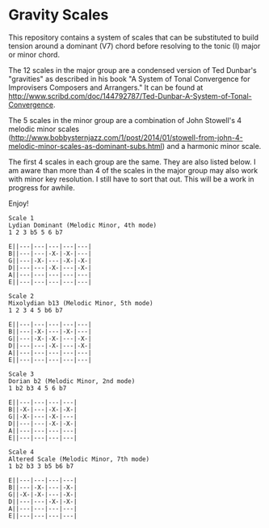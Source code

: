 Gravity Scales
==============

This repository contains a system of scales that can be substituted to build tension around a dominant (V7) chord before resolving to the tonic (I) major or minor chord.

The 12 scales in the major group are a condensed version of Ted Dunbar's "gravities" as described in his book "A System of Tonal Convergence for Improvisers Composers and Arrangers." It can be found at http://www.scribd.com/doc/144792787/Ted-Dunbar-A-System-of-Tonal-Convergence.

The 5 scales in the minor group are a combination of John Stowell's 4 melodic minor scales (http://www.bobbysternjazz.com/1/post/2014/01/stowell-from-john-4-melodic-minor-scales-as-dominant-subs.html) and a harmonic minor scale.

The first 4 scales in each group are the same. They are also listed below.  I am aware than more than 4 of the scales in the major group may also work with minor key resolution.  I still have to sort that out.  This will be a work in progress for awhile.

Enjoy!

```
Scale 1
Lydian Dominant (Melodic Minor, 4th mode)
1 2 3 b5 5 6 b7

E||---|---|---|---|---|
B||---|---|-X-|-X-|---|
G||---|-X-|---|-X-|-X-|
D||---|---|-X-|---|-X-|
A||---|---|---|---|---|
E||---|---|---|---|---|

Scale 2
Mixolydian b13 (Melodic Minor, 5th mode)
1 2 3 4 5 b6 b7

E||---|---|---|---|---|
B||---|-X-|---|-X-|---|
G||---|-X-|-X-|---|-X-|
D||---|---|-X-|---|-X-|
A||---|---|---|---|---|
E||---|---|---|---|---|

Scale 3
Dorian b2 (Melodic Minor, 2nd mode)
1 b2 b3 4 5 6 b7

E||---|---|---|---|
B||-X-|---|-X-|-X-|
G||-X-|---|-X-|---|
D||---|---|-X-|-X-|
A||---|---|---|---|
E||---|---|---|---|

Scale 4
Altered Scale (Melodic Minor, 7th mode)
1 b2 b3 3 b5 b6 b7

E||---|---|---|---|
B||---|-X-|---|-X-|
G||-X-|-X-|---|-X-|
D||---|---|-X-|-X-|
A||---|---|---|---|
E||---|---|---|---|
```